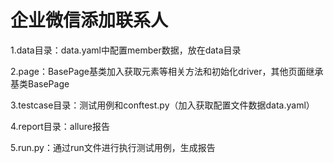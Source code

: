 # 企业微信添加联系人
1.data目录：data.yaml中配置member数据，放在data目录

2.page：BasePage基类加入获取元素等相关方法和初始化driver，其他页面继承基类BasePage

3.testcase目录：测试用例和conftest.py（加入获取配置文件数据data.yaml）

4.report目录：allure报告

5.run.py：通过run文件进行执行测试用例，生成报告
